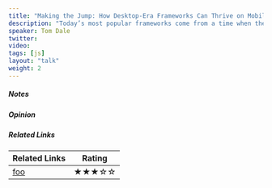 ```yaml
---
title: "Making the Jump: How Desktop-Era Frameworks Can Thrive on Mobile"
description: "Today’s most popular frameworks come from a time when the world was a different place. Ember’s first rendering engine, for example, was optimized around the performance gotchas of Internet Explorer 6. IE6 has since faded into history, and smartphones with spotty connectivity and occasionally dodgy hardware have become the lowest common denominator that we must optimize for. In this talk, we’ll discuss how smartphones fundamentally change the assumptions we make about architecting applications for the web. Then, we’ll cover how we can embrace these new mobile constraints to build even better apps—for everyone. Finally, we’ll look at the techniques used by desktop-era libraries and what they’re doing to become great for the mobile web."
speaker: Tom Dale
twitter: 
video:
tags: [js]
layout: "talk"
weight: 2
---
```


<article id="1">

##### Notes

</article>

<article id="2">

##### Opinion

</article>

<article id="3">

##### Related Links

Related Links | Rating
--- | ---
[foo](https://foo) | ★★★☆☆

</article>